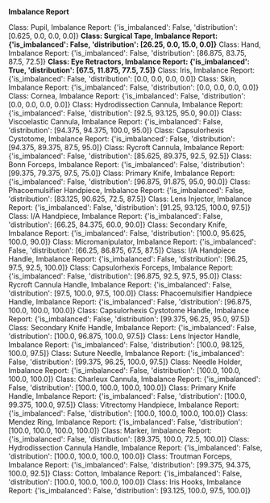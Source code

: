 **Imbalance Report**

Class: Pupil, Imbalance Report: {'is_imbalanced': False, 'distribution': [0.625, 0.0, 0.0, 0.0]}
**Class: Surgical Tape, Imbalance Report: {'is_imbalanced': False, 'distribution': [26.25, 0.0, 15.0, 0.0]}**
Class: Hand, Imbalance Report: {'is_imbalanced': False, 'distribution': [86.875, 83.75, 87.5, 72.5]}
**Class: Eye Retractors, Imbalance Report: {'is_imbalanced': True, 'distribution': [67.5, 11.875, 77.5, 7.5]}**
Class: Iris, Imbalance Report: {'is_imbalanced': False, 'distribution': [0.0, 0.0, 0.0, 0.0]}
Class: Skin, Imbalance Report: {'is_imbalanced': False, 'distribution': [0.0, 0.0, 0.0, 0.0]}
Class: Cornea, Imbalance Report: {'is_imbalanced': False, 'distribution': [0.0, 0.0, 0.0, 0.0]}
Class: Hydrodissection Cannula, Imbalance Report: {'is_imbalanced': False, 'distribution': [92.5, 93.125, 95.0, 90.0]}
Class: Viscoelastic Cannula, Imbalance Report: {'is_imbalanced': False, 'distribution': [94.375, 94.375, 100.0, 95.0]}
Class: Capsulorhexis Cystotome, Imbalance Report: {'is_imbalanced': False, 'distribution': [94.375, 89.375, 87.5, 95.0]}
Class: Rycroft Cannula, Imbalance Report: {'is_imbalanced': False, 'distribution': [85.625, 89.375, 92.5, 92.5]}
Class: Bonn Forceps, Imbalance Report: {'is_imbalanced': False, 'distribution': [99.375, 79.375, 97.5, 75.0]}
Class: Primary Knife, Imbalance Report: {'is_imbalanced': False, 'distribution': [96.875, 91.875, 95.0, 90.0]}
Class: Phacoemulsifier Handpiece, Imbalance Report: {'is_imbalanced': False, 'distribution': [83.125, 90.625, 72.5, 87.5]}
Class: Lens Injector, Imbalance Report: {'is_imbalanced': False, 'distribution': [91.25, 93.125, 100.0, 97.5]}
Class: I/A Handpiece, Imbalance Report: {'is_imbalanced': False, 'distribution': [66.25, 84.375, 60.0, 90.0]}
Class: Secondary Knife, Imbalance Report: {'is_imbalanced': False, 'distribution': [100.0, 95.625, 100.0, 90.0]}
Class: Micromanipulator, Imbalance Report: {'is_imbalanced': False, 'distribution': [66.25, 86.875, 67.5, 87.5]}
Class: I/A Handpiece Handle, Imbalance Report: {'is_imbalanced': False, 'distribution': [96.25, 97.5, 92.5, 100.0]}
Class: Capsulorhexis Forceps, Imbalance Report: {'is_imbalanced': False, 'distribution': [96.875, 92.5, 97.5, 95.0]}
Class: Rycroft Cannula Handle, Imbalance Report: {'is_imbalanced': False, 'distribution': [97.5, 100.0, 97.5, 100.0]}
Class: Phacoemulsifier Handpiece Handle, Imbalance Report: {'is_imbalanced': False, 'distribution': [96.875, 100.0, 100.0, 100.0]}
Class: Capsulorhexis Cystotome Handle, Imbalance Report: {'is_imbalanced': False, 'distribution': [99.375, 96.25, 95.0, 97.5]}
Class: Secondary Knife Handle, Imbalance Report: {'is_imbalanced': False, 'distribution': [100.0, 96.875, 100.0, 97.5]}
Class: Lens Injector Handle, Imbalance Report: {'is_imbalanced': False, 'distribution': [100.0, 98.125, 100.0, 97.5]}
Class: Suture Needle, Imbalance Report: {'is_imbalanced': False, 'distribution': [99.375, 96.25, 100.0, 97.5]}
Class: Needle Holder, Imbalance Report: {'is_imbalanced': False, 'distribution': [100.0, 100.0, 100.0, 100.0]}
Class: Charleux Cannula, Imbalance Report: {'is_imbalanced': False, 'distribution': [100.0, 100.0, 100.0, 100.0]}
Class: Primary Knife Handle, Imbalance Report: {'is_imbalanced': False, 'distribution': [100.0, 99.375, 100.0, 97.5]}
Class: Vitrectomy Handpiece, Imbalance Report: {'is_imbalanced': False, 'distribution': [100.0, 100.0, 100.0, 100.0]}
Class: Mendez Ring, Imbalance Report: {'is_imbalanced': False, 'distribution': [100.0, 100.0, 100.0, 100.0]}
Class: Marker, Imbalance Report: {'is_imbalanced': False, 'distribution': [89.375, 100.0, 72.5, 100.0]}
Class: Hydrodissection Cannula Handle, Imbalance Report: {'is_imbalanced': False, 'distribution': [100.0, 100.0, 100.0, 100.0]}
Class: Troutman Forceps, Imbalance Report: {'is_imbalanced': False, 'distribution': [99.375, 94.375, 100.0, 92.5]}
Class: Cotton, Imbalance Report: {'is_imbalanced': False, 'distribution': [100.0, 100.0, 100.0, 100.0]}
Class: Iris Hooks, Imbalance Report: {'is_imbalanced': False, 'distribution': [93.125, 100.0, 97.5, 100.0]}



